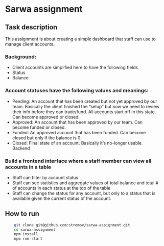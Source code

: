 # Sarwa assignment

## Task description

This assignment is about creating a simple dashboard that staff can use to manage client accounts.

### Background:

-   Client accounts are simplified here to have the following fields
-   Status
-   Balance

### Account statuses have the following values and meanings:

-   Pending: An account that has been created but not yet approved by our team. Basically the client finished the “setup” but now we need to review their info before they can trade/fund. All accounts start off in this state. Can become approved or closed.
-   Approved: An account that has been approved by our team. Can become funded or closed.
-   Funded: An approved account that has been funded. Can become closed but only if the balance is 0.
-   Closed: Final state of an account. Basically it’s no-longer usable. Backend

### Build a frontend interface where a staff member can view all accounts in a table

-   Staff can filter by account status
-   Staff can see statistics and aggregate values of total balance and total # of accounts in each status
    at the top of the table
-   Staff can change the status for any account, but only to a status that is available given the current
    status of the account.

## How to run

```bash
    git clone git@github.com:stromov/sarwa-assignment.git
    cd sarwa-assignment
    npm install
    npm run start
```
